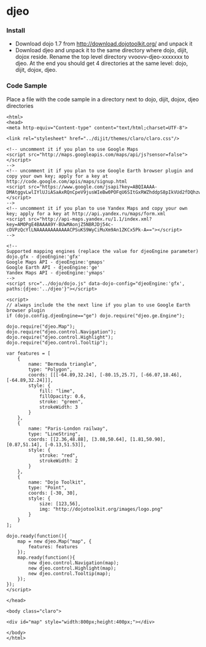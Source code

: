 djeo
====

### Install ###
* Download dojo 1.7 from http://download.dojotoolkit.org/ and unpack it
* Download djeo and unpack it to the same directory where dojo, dijit, dojox reside. Rename the top level directory vvoovv-djeo-xxxxxxx to djeo. At the end you should get 4 directories at the same level: dojo, dijit, dojox, djeo.

### Code Sample ###
Place a file with the code sample in a directory next to dojo, dijit, dojox, djeo directories

	<html>
	<head>
	<meta http-equiv="Content-type" content="text/html;charset=UTF-8">
	
	<link rel="stylesheet" href="../dijit/themes/claro/claro.css"/>
	
	<!-- uncomment it if you plan to use Google Maps
	<script src="http://maps.googleapis.com/maps/api/js?sensor=false"></script>
	-->
	<!-- uncomment it if you plan to use Google Earth browser plugin and copy your own key; apply for a key at http://code.google.com/apis/maps/signup.html
	<script src="https://www.google.com/jsapi?key=ABQIAAAA-DMAtggvLwlIYlUJiASaAxRQnCpeV9jusWIeBw0POFqU6SItGxRWZhddpS8pIkVUd2fDQhzwPUWmMA"></script>
	-->
	<!-- uncomment it if you plan to use Yandex Maps and copy your own key; apply for a key at http://api.yandex.ru/maps/form.xml
	<script src="http://api-maps.yandex.ru/1.1/index.xml?key=AMOPgE4BAAAA9Y-BUwMAonjZ5NBRJDj54c-cDVPzQcYlLNAAAAAAAAAAAACPSuKS9WyCiMuXm9An1ZKCx5Pk-A=="></script>
	-->
	
	<!--
	Supported mapping engines (replace the value for djeoEngine parameter)
	dojo.gfx - djeoEngine:'gfx'
	Google Maps API - djeoEngine:'gmaps'
	Google Earth API - djeoEngine:'ge'
	Yandex Maps API - djeoEngine:'ymaps'
	-->
	<script src="../dojo/dojo.js" data-dojo-config="djeoEngine:'gfx', paths:{djeo:'../djeo'}"></script>
	
	<script>
	// always include the the next line if you plan to use Google Earth browser plugin
	if (dojo.config.djeoEngine=="ge") dojo.require("djeo.ge.Engine");
	
	dojo.require("djeo.Map");
	dojo.require("djeo.control.Navigation");
	dojo.require("djeo.control.Highlight");
	dojo.require("djeo.control.Tooltip");
	
	var features = [
		{
			name: "Bermuda triangle",
			type: "Polygon",
			coords: [[[-64.89,32.24], [-80.15,25.7], [-66.07,18.46], [-64.89,32.24]]],
			style: {
				fill: "lime",
				fillOpacity: 0.6,
				stroke: "green",
				strokeWidth: 3
			}
		},
		{
			name: "Paris-London railway",
			type: "LineString",
			coords: [[2.36,48.88], [3.08,50.64], [1.81,50.90], [0.87,51.14], [-0.13,51.53]],
			style: {
				stroke: "red",
				strokeWidth: 2
			}
		},
		{
			name: "Dojo Toolkit",
			type: "Point",
			coords: [-30, 30],
			style: {
				size: [123,56],
				img: "http://dojotoolkit.org/images/logo.png"
			}
		}
	];
	
	dojo.ready(function(){
		map = new djeo.Map("map", {
			features: features
		});
		map.ready(function(){
			new djeo.control.Navigation(map);
			new djeo.control.Highlight(map);
			new djeo.control.Tooltip(map);
		});
	});
	</script>
	
	</head>
	
	<body class="claro">
	
	<div id="map" style="width:800px;height:400px;"></div>
	
	</body>
	</html>
